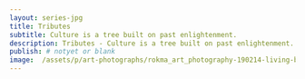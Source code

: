 ```yaml
---
layout: series-jpg
title: Tributes
subtitle: Culture is a tree built on past enlightenment.
description: Tributes - Culture is a tree built on past enlightenment.
publish: # notyet or blank
image:  /assets/p/art-photographs/rokma_art_photography-190214-living-bukit-03.jpg
---
```

